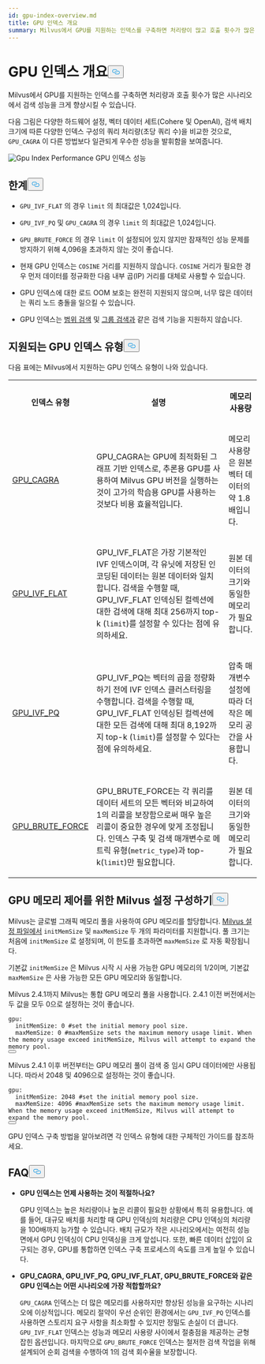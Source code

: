 ```yaml
---
id: gpu-index-overview.md
title: GPU 인덱스 개요
summary: Milvus에서 GPU를 지원하는 인덱스를 구축하면 처리량이 많고 호출 횟수가 많은 시나리오에서 검색 성능을 크게 향상시킬 수 있습니다.
---
```

<h1 id="GPU-Index-Overview" class="common-anchor-header">GPU 인덱스 개요<button data-href="#GPU-Index-Overview" class="anchor-icon" translate="no">
      <svg translate="no"
        aria-hidden="true"
        focusable="false"
        height="20"
        version="1.1"
        viewBox="0 0 16 16"
        width="16"
      >
        <path
          fill="#0092E4"
          fill-rule="evenodd"
          d="M4 9h1v1H4c-1.5 0-3-1.69-3-3.5S2.55 3 4 3h4c1.45 0 3 1.69 3 3.5 0 1.41-.91 2.72-2 3.25V8.59c.58-.45 1-1.27 1-2.09C10 5.22 8.98 4 8 4H4c-.98 0-2 1.22-2 2.5S3 9 4 9zm9-3h-1v1h1c1 0 2 1.22 2 2.5S13.98 12 13 12H9c-.98 0-2-1.22-2-2.5 0-.83.42-1.64 1-2.09V6.25c-1.09.53-2 1.84-2 3.25C6 11.31 7.55 13 9 13h4c1.45 0 3-1.69 3-3.5S14.5 6 13 6z"
        ></path>
      </svg>
    </button></h1><p>Milvus에서 GPU를 지원하는 인덱스를 구축하면 처리량과 호출 횟수가 많은 시나리오에서 검색 성능을 크게 향상시킬 수 있습니다.</p>
<p>다음 그림은 다양한 하드웨어 설정, 벡터 데이터 세트(Cohere 및 OpenAI), 검색 배치 크기에 따른 다양한 인덱스 구성의 쿼리 처리량(초당 쿼리 수)을 비교한 것으로, <code translate="no">GPU_CAGRA</code> 이 다른 방법보다 일관되게 우수한 성능을 발휘함을 보여줍니다.</p>
<p>
  
   <span class="img-wrapper"> <img translate="no" src="/docs/v2.5.x/assets/gpu-index-performance.png" alt="Gpu Index Performance" class="doc-image" id="gpu-index-performance" />
   </span> <span class="img-wrapper"> <span>GPU 인덱스 성능</span> </span></p>
<h2 id="Limits" class="common-anchor-header">한계<button data-href="#Limits" class="anchor-icon" translate="no">
      <svg translate="no"
        aria-hidden="true"
        focusable="false"
        height="20"
        version="1.1"
        viewBox="0 0 16 16"
        width="16"
      >
        <path
          fill="#0092E4"
          fill-rule="evenodd"
          d="M4 9h1v1H4c-1.5 0-3-1.69-3-3.5S2.55 3 4 3h4c1.45 0 3 1.69 3 3.5 0 1.41-.91 2.72-2 3.25V8.59c.58-.45 1-1.27 1-2.09C10 5.22 8.98 4 8 4H4c-.98 0-2 1.22-2 2.5S3 9 4 9zm9-3h-1v1h1c1 0 2 1.22 2 2.5S13.98 12 13 12H9c-.98 0-2-1.22-2-2.5 0-.83.42-1.64 1-2.09V6.25c-1.09.53-2 1.84-2 3.25C6 11.31 7.55 13 9 13h4c1.45 0 3-1.69 3-3.5S14.5 6 13 6z"
        ></path>
      </svg>
    </button></h2><ul>
<li><p><code translate="no">GPU_IVF_FLAT</code> 의 경우 <code translate="no">limit</code> 의 최대값은 1,024입니다.</p></li>
<li><p><code translate="no">GPU_IVF_PQ</code> 및 <code translate="no">GPU_CAGRA</code> 의 경우 <code translate="no">limit</code> 의 최대값은 1,024입니다.</p></li>
<li><p><code translate="no">GPU_BRUTE_FORCE</code> 의 경우 <code translate="no">limit</code> 이 설정되어 있지 않지만 잠재적인 성능 문제를 방지하기 위해 4,096을 초과하지 않는 것이 좋습니다.</p></li>
<li><p>현재 GPU 인덱스는 <code translate="no">COSINE</code> 거리를 지원하지 않습니다. <code translate="no">COSINE</code> 거리가 필요한 경우 먼저 데이터를 정규화한 다음 내부 곱(IP) 거리를 대체로 사용할 수 있습니다.</p></li>
<li><p>GPU 인덱스에 대한 로드 OOM 보호는 완전히 지원되지 않으며, 너무 많은 데이터는 쿼리 노드 충돌을 일으킬 수 있습니다.</p></li>
<li><p>GPU 인덱스는 <a href="/docs/ko/range-search.md">범위 검색</a> 및 <a href="/docs/ko/grouping-search.md">그룹 검색과</a> 같은 검색 기능을 지원하지 않습니다.</p></li>
</ul>
<h2 id="Supported-GPU-index-types" class="common-anchor-header">지원되는 GPU 인덱스 유형<button data-href="#Supported-GPU-index-types" class="anchor-icon" translate="no">
      <svg translate="no"
        aria-hidden="true"
        focusable="false"
        height="20"
        version="1.1"
        viewBox="0 0 16 16"
        width="16"
      >
        <path
          fill="#0092E4"
          fill-rule="evenodd"
          d="M4 9h1v1H4c-1.5 0-3-1.69-3-3.5S2.55 3 4 3h4c1.45 0 3 1.69 3 3.5 0 1.41-.91 2.72-2 3.25V8.59c.58-.45 1-1.27 1-2.09C10 5.22 8.98 4 8 4H4c-.98 0-2 1.22-2 2.5S3 9 4 9zm9-3h-1v1h1c1 0 2 1.22 2 2.5S13.98 12 13 12H9c-.98 0-2-1.22-2-2.5 0-.83.42-1.64 1-2.09V6.25c-1.09.53-2 1.84-2 3.25C6 11.31 7.55 13 9 13h4c1.45 0 3-1.69 3-3.5S14.5 6 13 6z"
        ></path>
      </svg>
    </button></h2><p>다음 표에는 Milvus에서 지원하는 GPU 인덱스 유형이 나와 있습니다.</p>
<table>
   <tr>
     <th><p>인덱스 유형</p></th>
     <th><p>설명</p></th>
     <th><p>메모리 사용량</p></th>
   </tr>
   <tr>
     <td><p><a href="/docs/ko/gpu-cagra.md">GPU_CAGRA</a></p></td>
     <td><p>GPU_CAGRA는 GPU에 최적화된 그래프 기반 인덱스로, 추론용 GPU를 사용하여 Milvus GPU 버전을 실행하는 것이 고가의 학습용 GPU를 사용하는 것보다 비용 효율적입니다.</p></td>
     <td><p>메모리 사용량은 원본 벡터 데이터의 약 1.8배입니다.</p></td>
   </tr>
   <tr>
     <td><p><a href="/docs/ko/gpu-ivf-flat.md">GPU_IVF_FLAT</a></p></td>
     <td><p>GPU_IVF_FLAT은 가장 기본적인 IVF 인덱스이며, 각 유닛에 저장된 인코딩된 데이터는 원본 데이터와 일치합니다. 검색을 수행할 때, GPU_IVF_FLAT 인덱싱된 컬렉션에 대한 검색에 대해 최대 256까지 top-k (<code translate="no">limit</code>)를 설정할 수 있다는 점에 유의하세요.</p></td>
     <td><p>원본 데이터의 크기와 동일한 메모리가 필요합니다.</p></td>
   </tr>
   <tr>
     <td><p><a href="/docs/ko/gpu-ivf-pq.md">GPU_IVF_PQ</a></p></td>
     <td><p>GPU_IVF_PQ는 벡터의 곱을 정량화하기 전에 IVF 인덱스 클러스터링을 수행합니다. 검색을 수행할 때, GPU_IVF_FLAT 인덱싱된 컬렉션에 대한 모든 검색에 대해 최대 8,192까지 top-k (<code translate="no">limit</code>)를 설정할 수 있다는 점에 유의하세요.</p></td>
     <td><p>압축 매개변수 설정에 따라 더 작은 메모리 공간을 사용합니다.</p></td>
   </tr>
   <tr>
     <td><p><a href="/docs/ko/gpu-brute-force.md">GPU_BRUTE_FORCE</a></p></td>
     <td><p>GPU_BRUTE_FORCE는 각 쿼리를 데이터 세트의 모든 벡터와 비교하여 1의 리콜을 보장함으로써 매우 높은 리콜이 중요한 경우에 맞게 조정됩니다. 인덱스 구축 및 검색 매개변수로 메트릭 유형(<code translate="no">metric_type</code>)과 top-k(<code translate="no">limit</code>)만 필요합니다.</p></td>
     <td><p>원본 데이터의 크기와 동일한 메모리가 필요합니다.</p></td>
   </tr>
</table>
<h2 id="Configure-Milvus-settings-for-GPU-memory-control" class="common-anchor-header">GPU 메모리 제어를 위한 Milvus 설정 구성하기<button data-href="#Configure-Milvus-settings-for-GPU-memory-control" class="anchor-icon" translate="no">
      <svg translate="no"
        aria-hidden="true"
        focusable="false"
        height="20"
        version="1.1"
        viewBox="0 0 16 16"
        width="16"
      >
        <path
          fill="#0092E4"
          fill-rule="evenodd"
          d="M4 9h1v1H4c-1.5 0-3-1.69-3-3.5S2.55 3 4 3h4c1.45 0 3 1.69 3 3.5 0 1.41-.91 2.72-2 3.25V8.59c.58-.45 1-1.27 1-2.09C10 5.22 8.98 4 8 4H4c-.98 0-2 1.22-2 2.5S3 9 4 9zm9-3h-1v1h1c1 0 2 1.22 2 2.5S13.98 12 13 12H9c-.98 0-2-1.22-2-2.5 0-.83.42-1.64 1-2.09V6.25c-1.09.53-2 1.84-2 3.25C6 11.31 7.55 13 9 13h4c1.45 0 3-1.69 3-3.5S14.5 6 13 6z"
        ></path>
      </svg>
    </button></h2><p>Milvus는 글로벌 그래픽 메모리 풀을 사용하여 GPU 메모리를 할당합니다. <a href="https://github.com/milvus-io/milvus/blob/master/configs/milvus.yaml#L767-L769">Milvus 설정 파일에서</a> <code translate="no">initMemSize</code> 및 <code translate="no">maxMemSize</code> 두 개의 파라미터를 지원합니다. 풀 크기는 처음에 <code translate="no">initMemSize</code> 로 설정되며, 이 한도를 초과하면 <code translate="no">maxMemSize</code> 로 자동 확장됩니다.</p>
<p>기본값 <code translate="no">initMemSize</code> 은 Milvus 시작 시 사용 가능한 GPU 메모리의 1/2이며, 기본값 <code translate="no">maxMemSize</code> 은 사용 가능한 모든 GPU 메모리와 동일합니다.</p>
<p>Milvus 2.4.1까지 Milvus는 통합 GPU 메모리 풀을 사용합니다. 2.4.1 이전 버전에서는 두 값을 모두 0으로 설정하는 것이 좋습니다.</p>
<pre><code translate="no" class="language-plaintext">gpu:
  initMemSize: 0 #set the initial memory pool size.
  maxMemSize: 0 #maxMemSize sets the maximum memory usage limit. When the memory usage exceed initMemSize, Milvus will attempt to expand the memory pool. 
<button class="copy-code-btn"></button></code></pre>
<p>Milvus 2.4.1 이후 버전부터는 GPU 메모리 풀이 검색 중 임시 GPU 데이터에만 사용됩니다. 따라서 2048 및 4096으로 설정하는 것이 좋습니다.</p>
<pre><code translate="no" class="language-plaintext">gpu:
  initMemSize: 2048 #set the initial memory pool size.
  maxMemSize: 4096 #maxMemSize sets the maximum memory usage limit. When the memory usage exceed initMemSize, Milvus will attempt to expand the memory pool. 
<button class="copy-code-btn"></button></code></pre>
<p>GPU 인덱스 구축 방법을 알아보려면 각 인덱스 유형에 대한 구체적인 가이드를 참조하세요.</p>
<h2 id="FAQ" class="common-anchor-header">FAQ<button data-href="#FAQ" class="anchor-icon" translate="no">
      <svg translate="no"
        aria-hidden="true"
        focusable="false"
        height="20"
        version="1.1"
        viewBox="0 0 16 16"
        width="16"
      >
        <path
          fill="#0092E4"
          fill-rule="evenodd"
          d="M4 9h1v1H4c-1.5 0-3-1.69-3-3.5S2.55 3 4 3h4c1.45 0 3 1.69 3 3.5 0 1.41-.91 2.72-2 3.25V8.59c.58-.45 1-1.27 1-2.09C10 5.22 8.98 4 8 4H4c-.98 0-2 1.22-2 2.5S3 9 4 9zm9-3h-1v1h1c1 0 2 1.22 2 2.5S13.98 12 13 12H9c-.98 0-2-1.22-2-2.5 0-.83.42-1.64 1-2.09V6.25c-1.09.53-2 1.84-2 3.25C6 11.31 7.55 13 9 13h4c1.45 0 3-1.69 3-3.5S14.5 6 13 6z"
        ></path>
      </svg>
    </button></h2><ul>
<li><p><strong>GPU 인덱스는 언제 사용하는 것이 적절하나요?</strong></p>
<p>GPU 인덱스는 높은 처리량이나 높은 리콜이 필요한 상황에서 특히 유용합니다. 예를 들어, 대규모 배치를 처리할 때 GPU 인덱싱의 처리량은 CPU 인덱싱의 처리량을 100배까지 능가할 수 있습니다. 배치 규모가 작은 시나리오에서는 여전히 성능 면에서 GPU 인덱싱이 CPU 인덱싱을 크게 앞섭니다. 또한, 빠른 데이터 삽입이 요구되는 경우, GPU를 통합하면 인덱스 구축 프로세스의 속도를 크게 높일 수 있습니다.</p></li>
<li><p><strong>GPU_CAGRA, GPU_IVF_PQ, GPU_IVF_FLAT, GPU_BRUTE_FORCE와 같은 GPU 인덱스는 어떤 시나리오에 가장 적합할까요?</strong></p>
<p><code translate="no">GPU_CAGRA</code> 인덱스는 더 많은 메모리를 사용하지만 향상된 성능을 요구하는 시나리오에 이상적입니다. 메모리 절약이 우선 순위인 환경에서는 <code translate="no">GPU_IVF_PQ</code> 인덱스를 사용하면 스토리지 요구 사항을 최소화할 수 있지만 정밀도 손실이 더 큽니다. <code translate="no">GPU_IVF_FLAT</code> 인덱스는 성능과 메모리 사용량 사이에서 절충점을 제공하는 균형 잡힌 옵션입니다. 마지막으로 <code translate="no">GPU_BRUTE_FORCE</code> 인덱스는 철저한 검색 작업을 위해 설계되어 순회 검색을 수행하여 1의 검색 회수율을 보장합니다.</p></li>
</ul>
